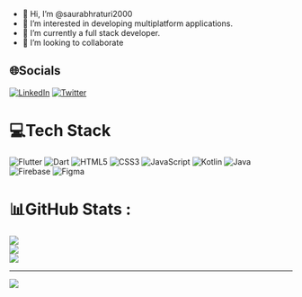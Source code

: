 - 👋 Hi, I’m @saurabhraturi2000
- 👀 I’m interested in developing multiplatform applications.
- 🌱 I’m currently a full stack developer.
- 💞️ I’m looking to collaborate
## 🌐Socials
[![LinkedIn](https://img.shields.io/badge/LinkedIn-%230077B5.svg?logo=linkedin&logoColor=white)](https://linkedin.com/in/https://www.linkedin.com/in/saurabh-raturi-6b0a13196) [![Twitter](https://img.shields.io/badge/Twitter-%231DA1F2.svg?logo=Twitter&logoColor=white)](https://twitter.com/https://twitter.com/saurabhraturi8) 

# 💻Tech Stack
![Flutter](https://img.shields.io/badge/Flutter-%2302569B.svg?style=for-the-badge&logo=Flutter&logoColor=white) ![Dart](https://img.shields.io/badge/dart-%230175C2.svg?style=for-the-badge&logo=dart&logoColor=white) ![HTML5](https://img.shields.io/badge/html5-%23E34F26.svg?style=for-the-badge&logo=html5&logoColor=white) ![CSS3](https://img.shields.io/badge/css3-%231572B6.svg?style=for-the-badge&logo=css3&logoColor=white) ![JavaScript](https://img.shields.io/badge/javascript-%23323330.svg?style=for-the-badge&logo=javascript&logoColor=%23F7DF1E) ![Kotlin](https://img.shields.io/badge/kotlin-%230095D5.svg?style=for-the-badge&logo=kotlin&logoColor=white) ![Java](https://img.shields.io/badge/java-%23ED8B00.svg?style=for-the-badge&logo=java&logoColor=white) ![Firebase](https://img.shields.io/badge/firebase-%23039BE5.svg?style=for-the-badge&logo=firebase) ![Figma](https://img.shields.io/badge/figma-%23F24E1E.svg?style=for-the-badge&logo=figma&logoColor=white)
# 📊GitHub Stats :
![](https://github-readme-stats.vercel.app/api?username=saurabhraturi2000&theme=default&hide_border=true&include_all_commits=false&count_private=true)<br/>
![](https://github-readme-streak-stats.herokuapp.com/?user=saurabhraturi2000&theme=default&hide_border=true)<br/>
![](https://github-readme-stats.vercel.app/api/top-langs/?username=saurabhraturi2000&theme=default&hide_border=true&include_all_commits=false&count_private=true&layout=compact)

---
[![](https://visitcount.itsvg.in/api?id=saurabhraturi2000&icon=0&color=0)](https://visitcount.itsvg.in)

<!---
saurabhraturi2000/saurabhraturi2000 is a ✨ special ✨ repository because its `README.md` (this file) appears on your GitHub profile.
You can click the Preview link to take a look at your changes.
--->
